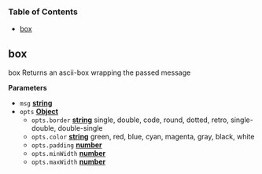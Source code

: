 <!-- Generated by documentation.js. Update this documentation by updating the source code. -->

### Table of Contents

-   [box][1]

## box

box
Returns an ascii-box wrapping the passed message

**Parameters**

-   `msg` **[string][2]** 
-   `opts` **[Object][3]** 
    -   `opts.border` **[string][2]** single, double, code, round, dotted, retro, single-double, double-single
    -   `opts.color` **[string][2]** green, red, blue, cyan, magenta, gray, black, white
    -   `opts.padding` **[number][4]** 
    -   `opts.minWidth` **[number][4]** 
    -   `opts.maxWidth` **[number][4]** 

[1]: #box

[2]: https://developer.mozilla.org/docs/Web/JavaScript/Reference/Global_Objects/String

[3]: https://developer.mozilla.org/docs/Web/JavaScript/Reference/Global_Objects/Object

[4]: https://developer.mozilla.org/docs/Web/JavaScript/Reference/Global_Objects/Number
